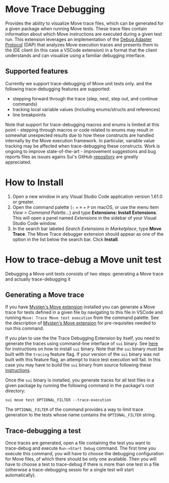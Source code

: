 # Move Trace Debugging

Provides the ability to visualize Move trace files, which can be generated for a given package when running Move tests. These trace files contain information about which Move instructions are executed during a given test run. This extension leverages an implementation of the [Debug Adapter Protocol](https://microsoft.github.io/debug-adapter-protocol) (DAP) that analyzes Move execution traces and presents them to the IDE client (in this case a VSCode extension) in a format that the client understands and can visualize using a familiar debugging interface.

## Supported features

Currently we support trace-debugging of Move unit tests only. and the following trace-debugging features are supported:
- stepping forward through the trace (step, next, step out, and continue commands)
- tracking local variable values (including enums/structs and references)
- line breakpoints

Note that support for trace-debugging macros and enums is limited at this point - stepping through macros or code related to enums may result in somewhat unexpected results due to how these constructs are handled internally by the Move execution framework. In particular, variable value tracking may be affected when trace-debugging these constructs. Work is ongoing to improve state-of-the-art - improvement suggestions and bug reports files as issues agains Sui's GitHub [repository](https://github.com/MystenLabs/sui) are greatly appreciated.

# How to Install

1. Open a new window in any Visual Studio Code application version 1.61.0 or greater.
2. Open the command palette (`⇧` + `⌘` + `P` on macOS, or use the menu item *View > Command Palette...*) and
   type **Extensions: Install Extensions**. This will open a panel named *Extensions* in the
   sidebar of your Visual Studio Code window.
3. In the search bar labeled *Search Extensions in Marketplace*, type **Move Trace**. The Move Trace debugger extension
   should appear as one of the option in the list below the search bar. Click **Install**.

# How to trace-debug a Move unit test

Debugging a Move unit tests consists of two steps: generating a Move trace and actually trace-debugging it

## Generating a Move trace

If you have [Mysten's Move extension](https://marketplace.visualstudio.com/items?itemName=mysten.move) installed you can generate a Move trace for tests defined in a given file by navigating to this file in VSCode and running `Move: Trace Move test execution` from the command palette. See the description of [Mysten's Move extension](https://marketplace.visualstudio.com/items?itemName=mysten.move) for pre-requisites needed to run this command.

If you plan to use the the Trace Debugging Extension by itself, you need to generate the traces using command-line interface of `sui` binary. See [here](https://docs.sui.io/guides/developer/getting-started/sui-install) for instructions on how to install `sui` binary. Note that the `sui` binary must be built with the `tracing` feature flag. If your version of the `sui` binary was not built with this feature flag, an attempt to trace test execution will fail. In this case you may have to build the `sui` binary from source following these [instructions](https://docs.sui.io/guides/developer/getting-started/sui-install#install-sui-binaries-from-source).

Once the `sui` binary is installed, you generate traces for all test files in a given package by running the following command in the package's root directory:
```shell
sui move test OPTIONAL_FILTER --trace-execution
```

The `OPTIONAL_FILTER` of the command provides a way to limit trace generation to the tests whose name contains the `OPTIONAL_FILTER` string.

## Trace-debugging a test

Once traces are generated, open a file containing the test you want to trace-debug and execute `Run->Start Debug` command. The first time you execute this command, you will have to choose the debugging configuration for Move files, of which there should be only one available. Then you will have to choose a test to trace-debug if there is more than one test in a file (otherwise a trace-debugging sessio for a single test will start automatically).